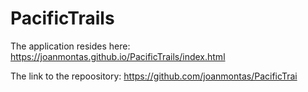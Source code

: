 # PacificTrails

The application resides here:
    https://joanmontas.github.io/PacificTrails/index.html

The link to the repoository:
    https://github.com/joanmontas/PacificTrai
